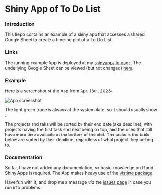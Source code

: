 # Shiny App of To Do List
### Introduction
This Repo contains an example of a shiny app that accesses a shared Google Sheet to create a timeline plot of a To-Do List. 

### Links
The running example App is deployed at my [shinyapps.io page](https://peter-t-ruehr.shinyapps.io/to-do-list/).
The underlying Google Sheet can be viewed (but not changed) [here](https://docs.google.com/spreadsheets/d/1HxKdDuA7pt1r-LGCbkwBYxr4jZ2Tvwq2GBRBf3skKho/).

### Example
Here is a screenshot of the App from Apr. 13th, 2023:

![App screenshot](https://live.staticflickr.com/65535/52815732388_493bda7420_o.png)

The light green trace is always at the system date, so it should usually show <today>.

The projects and taks will be sorted by their end date (aka deadline), with projects having the first task end next being on top, and the ones that still have more time available at the bottom of the plot. The tasks in the table below are sorted by their deadline, regardless of what project they belong to.

### Documentation
So far, I have not added any documentation, so basic knowledge on R and Shiny Apps is required. The App makes heavy use of the [vistime package](https://cran.r-project.org/web/packages/vistime/vignettes/vistime-vignette.html#usage-in-shiny-apps).

Have fun with it, and drop me a message _via_ the [issues page](https://github.com/Peter-T-Ruehr/To-Do-List-in-R-example/issues) in case you run into problems.
